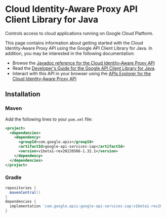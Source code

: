 # Cloud Identity-Aware Proxy API Client Library for Java

Controls access to cloud applications running on Google Cloud Platform.

This page contains information about getting started with the Cloud Identity-Aware Proxy API
using the Google API Client Library for Java. In addition, you may be interested
in the following documentation:

* Browse the [Javadoc reference for the Cloud Identity-Aware Proxy API][javadoc]
* Read the [Developer's Guide for the Google API Client Library for Java][google-api-client].
* Interact with this API in your browser using the [APIs Explorer for the Cloud Identity-Aware Proxy API][api-explorer]

## Installation

### Maven

Add the following lines to your `pom.xml` file:

```xml
<project>
  <dependencies>
    <dependency>
      <groupId>com.google.apis</groupId>
      <artifactId>google-api-services-iap</artifactId>
      <version>v1beta1-rev20220506-1.32.1</version>
    </dependency>
  </dependencies>
</project>
```

### Gradle

```gradle
repositories {
  mavenCentral()
}
dependencies {
  implementation 'com.google.apis:google-api-services-iap:v1beta1-rev20220506-1.32.1'
}
```

[javadoc]: https://googleapis.dev/java/google-api-services-iap/latest/index.html
[google-api-client]: https://github.com/googleapis/google-api-java-client/
[api-explorer]: https://developers.google.com/apis-explorer/#p/iap/v1/
